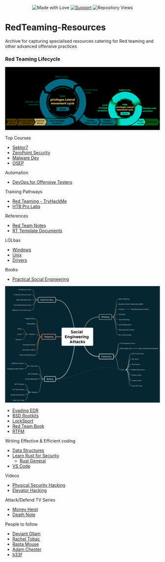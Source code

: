 <div align="center">

![Made with Love](https://img.shields.io/badge/Made%20with-%E2%9D%A4-red.svg)
[![Support](https://img.shields.io/static/v1?label=Support&message=Ko-fi&color=ff5e5b&logo=ko-fi)](https://ko-fi.com/add3r)
![Repository Views](https://komarev.com/ghpvc/?username=Add3r&label=Repository+Views)

</div>

# RedTeaming-Resources
Archive for capturing specialised resources catering for Red teaming and other advanced offensive practices
### Red Teaming Lifecycle

![RT killchain Phases](https://github.com/Add3r/RedTeaming-Resources/blob/main/RedTeaming-LifeCycle.png)

Top Courses

- [Sektor7](https://institute.sektor7.net/)
- [ZeroPoint Security](https://training.zeropointsecurity.co.uk/)
- [Malware Dev](https://maldevacademy.com/)
- [OSEP](https://www.offsec.com/courses/pen-300/)

Automation

- [DevOps for Offensive Testers](https://training.zeropointsecurity.co.uk/courses/devops-for-pentesters)

Training Pathways

- [Red Teaming - TryHackMe](https://tryhackme.com/path/outline/redteaming)
- [HTB Pro Labs](https://www.hackthebox.com/hacker/pro-labs)

References

- [Red Team Notes](https://www.ired.team/)
- [RT Template Documents](https://redteam.guide)

LOLbas
- [Windows](https://lolbas-project.github.io/)
- [Unix](https://gtfobins.github.io/)
- [Drivers](https://www.loldrivers.io/)

Books

- [Practical Social Engineering](https://nostarch.com/practical-social-engineering)


![Social Engineering Attack Map](https://github.com/Add3r/RedTeaming-Resources/blob/main/SE-Attacks.png)

- [Evading EDR](https://nostarch.com/evading-edr)
- [BSD Rootkits](https://nostarch.com/rootkits.htm)
- [LockSport](https://nostarch.com/locksport)
- [Red Team Book](https://www.amazon.com.au/Red-Team-Development-Operations-practical/dp/B083XVG633)
- [RTFM](https://www.amazon.com.au/RTFM-Red-Team-Field-Manual/dp/1075091837/)

Writing Effective & Efficient coding

- [Data Structures](https://www.algoexpert.io/data-structures)
- [Learn Rust for Security](https://training.zeropointsecurity.co.uk/courses/rust-for-n00bs)
    - [Rust General](https://tourofrust.com/TOC_en.html)
- [VS Code](https://code.visualstudio.com/learn)

Videos

- [Physical Security Hacking](https://www.youtube.com/watch?v=rnmcRTnTNC8)
- [Elevator Hacking](https://www.youtube.com/watch?v=ZUvGfuLlZus)

Attack/Defend TV Series

- [Money Heist](https://www.imdb.com/title/tt6468322/)
- [Death Note](https://www.imdb.com/title/tt0877057/)

People to follow

- [Deviant Ollam](https://deviating.net/)
- [Rachel Tobac](https://twitter.com/racheltobac)
- [Rasta Mouse](https://rastamouse.me/)
- [Adam Chester](https://blog.xpnsec.com/)
- [b33f](https://fuzzysecurity.com/)